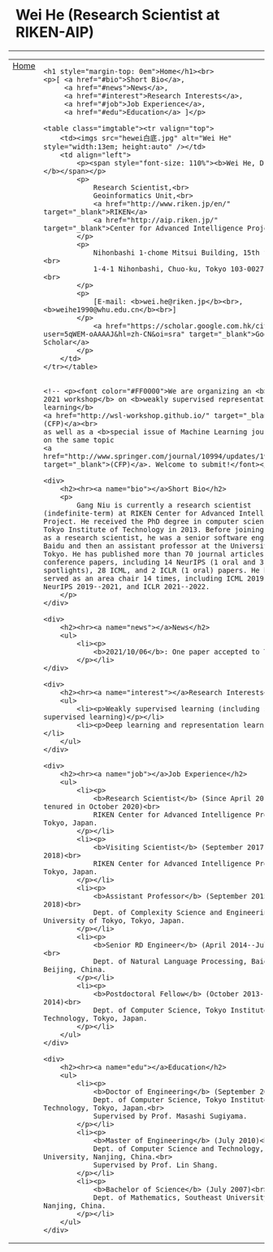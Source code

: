 <html>

<head>
    <meta http-equiv="Content-Type" content="text/html;charset=utf-8" />
    <link rel="stylesheet" type="text/css" href="style.css" />
    <title>Wei He (Research Scientist at RIKEN-AIP)</title>
</head>

<body>
<table summary="Table for page layout." id="tlayout">
<tr valign="top">
<h1 style="padding-left: 0.5em">Wei He (Research Scientist at RIKEN-AIP)</h1><hr>
<td id="layout-menu">
    <div class="menu-item"><a href="index.html" class="current">Home</a></div>
</td>
<td id="layout-content">

    <h1 style="margin-top: 0em">Home</h1><br>
    <p>[ <a href="#bio">Short Bio</a>,
         <a href="#news">News</a>,
         <a href="#interest">Research Interests</a>,
         <a href="#job">Job Experience</a>,
         <a href="#edu">Education</a> ]</p>

    <table class="imgtable"><tr valign="top">
        <td><imgs src="hewei白底.jpg" alt="Wei He" style="width:13em; height:auto" /></td>
        <td align="left">
            <p><span style="font-size: 110%"><b>Wei He, D.Eng.</b></span></p>
            <p>
                Research Scientist,<br>
                Geoinformatics Unit,<br>
                <a href="http://www.riken.jp/en/" target="_blank">RIKEN</a>
                <a href="http://aip.riken.jp/" target="_blank">Center for Advanced Intelligence Project.</a>
            </p>
            <p>
                Nihonbashi 1-chome Mitsui Building, 15th floor,<br>
                1-4-1 Nihonbashi, Chuo-ku, Tokyo 103-0027, Japan.<br>
            </p>
            <p>
                [E-mail: <b>wei.he@riken.jp</b><br>, <b>weihe1990@whu.edu.cn</b><br>]
            </p>
                <a href="https://scholar.google.com.hk/citations?user=5qWEM-oAAAAJ&hl=zh-CN&oi=sra" target="_blank">Google Scholar</a>
            </p>
        </td>
    </tr></table>
    
    
    <!-- <p><font color="#FF0000">We are organizing an <b>IJCAI 2021 workshop</b> on <b>weakly supervised representation learning</b>
    <a href="http://wsl-workshop.github.io/" target="_blank">(CFP)</a><br>
    as well as a <b>special issue of Machine Learning journal</b> on the same topic
    <a href="http://www.springer.com/journal/10994/updates/19149940" target="_blank">(CFP)</a>. Welcome to submit!</font></p> -->
    
    <div>
        <h2><hr><a name="bio"></a>Short Bio</h2>
        <p>
            Gang Niu is currently a research scientist (indefinite-term) at RIKEN Center for Advanced Intelligence Project. He received the PhD degree in computer science from Tokyo Institute of Technology in 2013. Before joining RIKEN as a research scientist, he was a senior software engineer at Baidu and then an assistant professor at the University of Tokyo. He has published more than 70 journal articles and conference papers, including 14 NeurIPS (1 oral and 3 spotlights), 28 ICML, and 2 ICLR (1 oral) papers. He has served as an area chair 14 times, including ICML 2019--2021, NeurIPS 2019--2021, and ICLR 2021--2022.
        </p>
    </div>
    
    <div>
        <h2><hr><a name="news"></a>News</h2>
        <ul>
            <li><p>
                <b>2021/10/06</b>: One paper accepted to TIP.
            </p></li>
    </div>

    <div>
        <h2><hr><a name="interest"></a>Research Interests</h2>
        <ul>
            <li><p>Weakly supervised learning (including semi-supervised learning)</p></li>
            <li><p>Deep learning and representation learning</p></li>
        </ul>
    </div>

    <div>
        <h2><hr><a name="job"></a>Job Experience</h2>
        <ul>
            <li><p>
                <b>Research Scientist</b> (Since April 2018; tenured in October 2020)<br>
                RIKEN Center for Advanced Intelligence Project, Tokyo, Japan.
            </p></li>
            <li><p>
                <b>Visiting Scientist</b> (September 2017--March 2018)<br>
                RIKEN Center for Advanced Intelligence Project, Tokyo, Japan.
            </p></li>
            <li><p>
                <b>Assistant Professor</b> (September 2015--March 2018)<br>
                Dept. of Complexity Science and Engineering, The University of Tokyo, Tokyo, Japan.
            </p></li>
            <li><p>
                <b>Senior RD Engineer</b> (April 2014--July 2015)<br>
                Dept. of Natural Language Processing, Baidu, Beijing, China.
            </p></li>
            <li><p>
                <b>Postdoctoral Fellow</b> (October 2013--March 2014)<br>
                Dept. of Computer Science, Tokyo Institute of Technology, Tokyo, Japan.
            </p></li>
        </ul>
    </div>

    <div>
        <h2><hr><a name="edu"></a>Education</h2>
        <ul>
            <li><p>
                <b>Doctor of Engineering</b> (September 2013)<br>
                Dept. of Computer Science, Tokyo Institute of Technology, Tokyo, Japan.<br>
                Supervised by Prof. Masashi Sugiyama.
            </p></li>
            <li><p>
                <b>Master of Engineering</b> (July 2010)<br>
                Dept. of Computer Science and Technology, Nanjing University, Nanjing, China.<br>
                Supervised by Prof. Lin Shang.
            </p></li>
            <li><p>
                <b>Bachelor of Science</b> (July 2007)<br>
                Dept. of Mathematics, Southeast University, Nanjing, China.
            </p></li>
        </ul>
    </div>
</td>
</tr>
</table>
</body>
</html>
